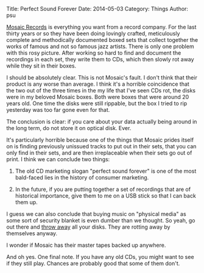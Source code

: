 Title: Perfect Sound Forever
Date: 2014-05-03
Category: Things
Author: psu

<a href="http://www.mosaicrecords.com">Mosaic Records</a> is everything you want from a record company. For the last thirty years or so they have been doing lovingly crafted, meticulously complete and methodically documented boxed sets that collect together the works of famous and not so famous jazz artists. There is only one problem with this rosy picture. After working so hard to find and document the recordings in each set, they write them to CDs, which then slowly rot away while they sit in their boxes.

I should be absolutely clear. This is not Mosaic's fault. I don't think that their product is any worse than average. I think it's a horrible coincidence that the two out of the three times in the my life that I've seen CDs rot, the disks were in my beloved Mosaic boxes. Both were boxes that were around 20 years old. One time the disks were still rippable, but the box I tried to rip yesterday was too far gone even for that.

The conclusion is clear: if you care about your data actually being around in the long term, do not store it on optical disk. Ever.

It's particularly horrible because one of the things that Mosaic prides itself on is finding previously unissued tracks to put out in their sets, that you can only find in their sets, and are then irreplaceable when their sets go out of print. I think we can conclude two things:

1. The old CD marketing slogan "perfect sound forever" is one of the most bald-faced lies in the history of consumer marketing.

2. In the future, if you are putting together a set of recordings that are of historical importance, give them to me on a USB stick so that I can back them up.

I guess we can also conclude that buying music on "physical media" as some sort of security blanket is even dumber than we thought. So yeah, go out there and <a href="http://mutable-states.com/lose-the-disk.html">throw away</a> all your disks. They are rotting away by themselves anyway.

I wonder if Mosaic has their master tapes backed up anywhere.

And oh yes. One final note. If you have any old CDs, you might want to see if they still play. Chances are probably good that some of them don't.
